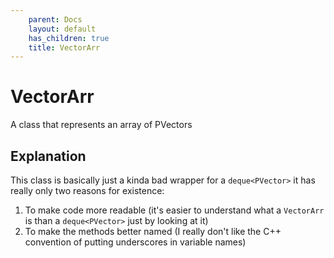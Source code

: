 ```yaml
---
    parent: Docs
    layout: default
    has_children: true
    title: VectorArr
---
```

# VectorArr
A class that represents an array of PVectors

## Explanation
This class is basically just a kinda bad wrapper for a `deque<PVector>` it has really only two reasons for existence:
1. To make code more readable (it's easier to understand what a `VectorArr` is than a `deque<PVector>` just by looking at it)
2. To make the methods better named (I really don't like the C++ convention of putting underscores in variable names)